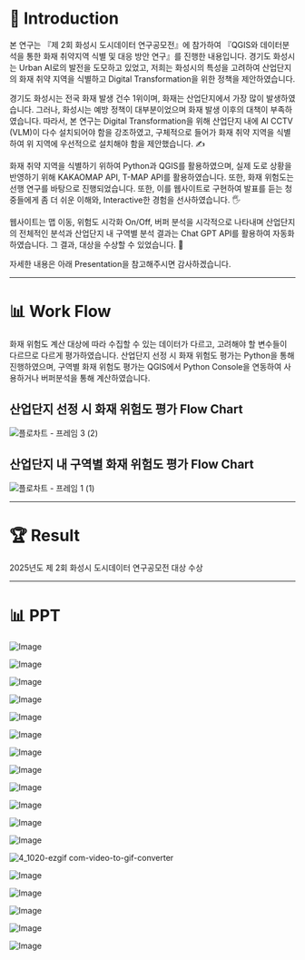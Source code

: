 # 👋 Introduction

 본 연구는 『제 2회 화성시 도시데이터 연구공모전』에 참가하여 『QGIS와 데이터분석을 통한 화재 취약지역 식별 및 대응 방안 연구』를 진행한 내용입니다.
경기도 화성시는 Urban AI로의 발전을 도모하고 있었고, 저희는 화성시의 특성을 고려하여 산업단지의 화재 취약 지역을 식별하고 Digital Transformation을 위한 정책을 제안하였습니다.

 경기도 화성시는 전국 화재 발생 건수 1위이며, 화재는 산업단지에서 가장 많이 발생하였습니다. 그러나, 화성시는 예방 정책이 대부분이었으며 화재 발생 이후의 대책이 부족하였습니다.
따라서, 본 연구는 Digital Transformation을 위해 산업단지 내에 AI CCTV (VLM)이 다수 설치되어야 함을 강조하였고, 구체적으로 들어가 화재 취약 지역을 식별하여 위 지역에 우선적으로 설치해야 함을 제안했습니다. ✍️

 화재 취약 지역을 식별하기 위하여 Python과 QGIS를 활용하였으며, 실제 도로 상황을 반영하기 위해 KAKAOMAP API, T-MAP API를 활용하였습니다.
또한, 화재 위험도는 선행 연구를 바탕으로 진행되었습니다. 또한, 이를 웹사이트로 구현하여 발표를 듣는 청중들에게 좀 더 쉬운 이해와, Interactive한 경험을 선사하였습니다. 🖐️

 웹사이트는 맵 이동, 위험도 시각화 On/Off, 버퍼 분석을 시각적으로 나타내며 산업단지의 전체적인 분석과 산업단지 내 구역별 분석 결과는 Chat GPT API를 활용하여 자동화하였습니다.
그 결과, 대상을 수상할 수 있었습니다. 🙂

자세한 내용은 아래 Presentation을 참고해주시면 감사하겠습니다.

---

# 📊 Work Flow
 화재 위험도 계산 대상에 따라 수집할 수 있는 데이터가 다르고, 고려해야 할 변수들이 다르므로 다르게 평가하였습니다.
산업단지 선정 시 화재 위험도 평가는 Python을 통해 진행하였으며, 구역별 화재 위험도 평가는 QGIS에서 Python Console을 연동하여 사용하거나 버퍼분석을 통해 계산하였습니다. 

## 산업단지 선정 시 화재 위험도 평가 Flow Chart
![플로차트 - 프레임 3 (2)](https://github.com/user-attachments/assets/30de4cf7-539a-478e-9a09-3c75dfd993d0)

## 산업단지 내 구역별 화재 위험도 평가 Flow Chart
![플로차트 - 프레임 1 (1)](https://github.com/user-attachments/assets/25a3ff89-ceb7-468b-b7ab-0282627eed08)

---

# 🏆 Result
2025년도 제 2회 화성시 도시데이터 연구공모전 대상 수상

---

# 📊 PPT
![Image](https://github.com/user-attachments/assets/3022e376-df23-4075-a6e7-7953e94660de)

![Image](https://github.com/user-attachments/assets/723a821a-8a88-47d3-8c4e-488d63487187)

![Image](https://github.com/user-attachments/assets/5a3ce716-af69-4cce-bbe3-84af0b9c332b)

![Image](https://github.com/user-attachments/assets/74a15f68-448c-4371-bcaf-84898c5ca24a)

![Image](https://github.com/user-attachments/assets/6eca9c27-7320-4f03-bd3e-889bacce51b4)

![Image](https://github.com/user-attachments/assets/cd3ddea4-ddc3-4616-9af3-1bb422a6b09c)

![Image](https://github.com/user-attachments/assets/e7a4e868-359e-4b9f-a7eb-8c750a1eb2c5)

![Image](https://github.com/user-attachments/assets/9d8c3a12-60cf-43e5-aad5-518de979fc0c)

![Image](https://github.com/user-attachments/assets/ae5f847b-3f23-4bed-8b73-625006944db7)

![Image](https://github.com/user-attachments/assets/2fb0b4f1-150b-4584-beb9-0a1d63e81807)

![Image](https://github.com/user-attachments/assets/28f5f1c3-0f10-4340-8345-c7859f1bb4f6)

![Image](https://github.com/user-attachments/assets/2ce7ec9f-a245-46ba-b4af-567081a60d80)

![4_1020-ezgif com-video-to-gif-converter](https://github.com/user-attachments/assets/a27fbdcc-cef0-454a-801c-02dd14a04917)

![Image](https://github.com/user-attachments/assets/ba4ddfc6-f470-43ef-ac31-dca2c058801a)

![Image](https://github.com/user-attachments/assets/ef66ee10-b18d-4cba-96e9-580079ef89e3)

![Image](https://github.com/user-attachments/assets/18989434-0aca-4572-90b7-4a9d76723a47)

![Image](https://github.com/user-attachments/assets/c0180574-bd47-4ce0-a8a8-4aca15406d63)

![Image](https://github.com/user-attachments/assets/7b81a169-ac88-42ce-90a3-1410a00455ca)
